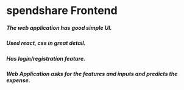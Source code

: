 # spendshare Frontend 

##### The web application has good simple UI.
##### Used react, css in great detail.
##### Has login/registration feature.
##### Web Application asks for the features and inputs and predicts the expense.
